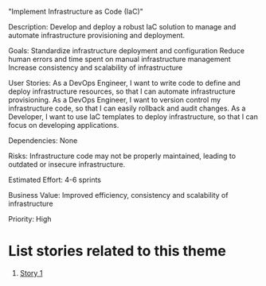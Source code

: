 "Implement Infrastructure as Code (IaC)"

Description: Develop and deploy a robust IaC solution to manage and automate infrastructure provisioning and deployment.

Goals: 
    Standardize infrastructure deployment and configuration
    Reduce human errors and time spent on manual infrastructure management
    Increase consistency and scalability of infrastructure

User Stories: 
    As a DevOps Engineer, I want to write code to define and deploy infrastructure resources, so that I can automate infrastructure provisioning.
    As a DevOps Engineer, I want to version control my infrastructure code, so that I can easily rollback and audit changes.
    As a Developer, I want to use IaC templates to deploy infrastructure, so that I can focus on developing applications.

Dependencies: None

Risks: Infrastructure code may not be properly maintained, leading to outdated or insecure infrastructure.

Estimated Effort:  4-6 sprints

Business Value: Improved efficiency, consistency and scalability of infrastructure

Priority: High

# List stories related to this theme
1. [Story 1](documentation/templates/theme/initiatives/epics/stories/story_template.md)